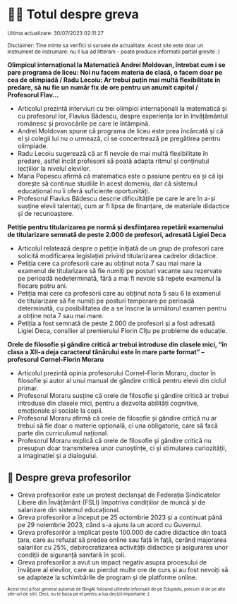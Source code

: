 # 👩‍🏫 Totul despre greva
<sub>Ultima actualizare: 30/07/2023 02:11:27</sub>

<sub>Disclaimer: Tine minte sa verifici si sursele de actualitate. Acest site este doar un instrument de indrumare: nu il lua ad litteram - poate produce informatii partial gresite :)</sub>

**Olimpicul internațional la Matematică Andrei Moldovan, întrebat cum i se pare programa de liceu: Noi nu facem materia de clasă, o facem doar pe cea de olimpiadă / Radu Lecoiu: Ar trebui puțin mai multă flexibilitate în predare, să nu fie un număr fix de ore pentru un anumit capitol / Profesorul Flav...**
- Articolul prezintă interviuri cu trei olimpici internaționali la matematică și cu profesorul lor, Flavius Bădescu, despre experiența lor în învățământul românesc și provocările pe care le întâmpină.
- Andrei Moldovan spune că programa de liceu este prea încărcată și că el și colegii lui nu o urmează, ci se concentrează pe pregătirea pentru olimpiade.
- Radu Lecoiu sugerează că ar fi nevoie de mai multă flexibilitate în predare, astfel încât profesorii să poată adapta ritmul și conținutul lecțiilor la nivelul elevilor.
- Maria Popescu afirmă că matematica este o pasiune pentru ea și că își dorește să continue studiile în acest domeniu, dar că sistemul educațional nu îi oferă suficiente oportunități.
- Profesorul Flavius Bădescu descrie dificultățile pe care le are în a-și susține elevii talentați, cum ar fi lipsa de finanțare, de materiale didactice și de recunoaștere.

**Petiție pentru titularizarea pe normă și desființarea repetării examenului de titularizare semnată de peste 2.000 de profesori, adresată Ligiei Deca**
- Articolul relatează despre o petiție inițiată de un grup de profesori care solicită modificarea legislației privind titularizarea cadrelor didactice.
- Petiția cere ca profesorii care au obținut nota 7 sau mai mare la examenul de titularizare să fie numiți pe posturi vacante sau rezervate pe perioadă nedeterminată, fără a mai fi nevoie să repete examenul la fiecare patru ani.
- Petiția mai cere ca profesorii care au obținut nota 5 sau 6 la examenul de titularizare să fie numiți pe posturi temporare pe perioadă determinată, cu posibilitatea de a se înscrie la următorul examen pentru a obține nota 7 sau mai mare.
- Petiția a fost semnată de peste 2.000 de profesori și a fost adresată Ligiei Deca, consilier al premierului Florin Cîțu pe probleme de educație.

**Orele de filosofie și gândire critică ar trebui introduse din clasele mici, “în clasa a XII-a deja caracterul tânărului este în mare parte format” – profesorul Cornel-Florin Moraru**
- Articolul prezintă opinia profesorului Cornel-Florin Moraru, doctor în filosofie și autor al unui manual de gândire critică pentru elevii din ciclul primar.
- Profesorul Moraru susține că orele de filosofie și gândire critică ar trebui introduse din clasele mici, pentru a dezvolta abilități cognitive, emoționale și sociale la copii.
- Profesorul Moraru afirmă că orele de filosofie și gândire critică nu ar trebui să fie doar o materie opțională, ci una obligatorie, care să facă parte din curriculumul național.
- Profesorul Moraru explică că orele de filosofie și gândire critică nu presupun doar transmiterea unor cunoștințe, ci și stimularea curiozității, a imaginației și a dialogului.

## 🏫 Despre greva profesorilor
- Greva profesorilor este un protest declanșat de Federația Sindicatelor Libere din Învățământ (FSLI) împotriva condițiilor de muncă și de salarizare din sistemul educațional.
- Greva profesorilor a început pe 25 octombrie 2023 și a continuat până pe 29 noiembrie 2023, când s-a ajuns la un acord cu Guvernul.
- Greva profesorilor a implicat peste 100.000 de cadre didactice din toată țara, care au refuzat să predea online sau față în față, cerând majorarea salariilor cu 25%, debirocratizarea activității didactice și asigurarea unor condiții de siguranță sanitară în școli.
- Greva profesorilor a avut un impact negativ asupra procesului de învățare al elevilor, care au pierdut multe ore de curs și au fost nevoiți să se adapteze la schimbările de program și de platforme online.


<sub><sub>Acest text a fost generat automat de BingAI folosind ultimele informatii de pe Edupedu, precum si de pe alte site-uri de stiri. Deci, nu te baza pe el pentru a lua decizii importante :)</sub></sub>